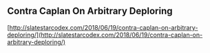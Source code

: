## Contra Caplan On Arbitrary Deploring
  
  [http://slatestarcodex.com/2018/06/19/contra-caplan-on-arbitrary-deploring/](http://slatestarcodex.com/2018/06/19/contra-caplan-on-arbitrary-deploring/)